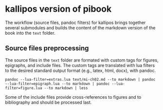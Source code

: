 # kallipos version of pibook

The workflow (source files, pandoc filters) for kallipos
brings together several submodules and builds the content of
the markdown version of the book into the `text` folder.

## Source files preprocessing

The source files in the `text` folder are formated with 
custom tags for figures, epigraphs, and include files. The
custom tags are translated with lua filters to the desired
standard output format (e.g., latex, html, docx), with pandoc.

```
pandoc --lua-filter=extras.lua text/mi-ch02.md --to markdown | pandoc --lua-filter=epigraph.lua --to markdown | pandoc --lua-filter=figure.lua --to markdown | less
```

Some of the include files provide cross-references to figures
and to bibliography and should be processed last.

